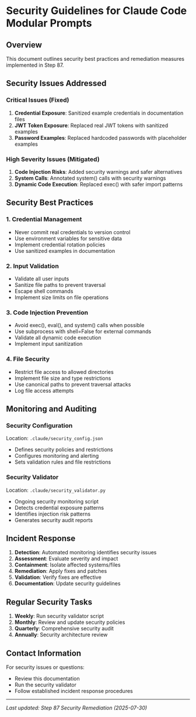 # Security Guidelines for Claude Code Modular Prompts

## Overview
This document outlines security best practices and remediation measures implemented in Step 87.

## Security Issues Addressed

### Critical Issues (Fixed)
1. **Credential Exposure**: Sanitized example credentials in documentation files
2. **JWT Token Exposure**: Replaced real JWT tokens with sanitized examples
3. **Password Examples**: Replaced hardcoded passwords with placeholder examples

### High Severity Issues (Mitigated)
1. **Code Injection Risks**: Added security warnings and safer alternatives
2. **System Calls**: Annotated system() calls with security warnings
3. **Dynamic Code Execution**: Replaced exec() with safer import patterns

## Security Best Practices

### 1. Credential Management
- Never commit real credentials to version control
- Use environment variables for sensitive data
- Implement credential rotation policies
- Use sanitized examples in documentation

### 2. Input Validation
- Validate all user inputs
- Sanitize file paths to prevent traversal
- Escape shell commands
- Implement size limits on file operations

### 3. Code Injection Prevention
- Avoid exec(), eval(), and system() calls when possible
- Use subprocess with shell=False for external commands
- Validate all dynamic code execution
- Implement input sanitization

### 4. File Security
- Restrict file access to allowed directories
- Implement file size and type restrictions
- Use canonical paths to prevent traversal attacks
- Log file access attempts

## Monitoring and Auditing

### Security Configuration
Location: `.claude/security_config.json`
- Defines security policies and restrictions
- Configures monitoring and alerting
- Sets validation rules and file restrictions

### Security Validator
Location: `.claude/security_validator.py`
- Ongoing security monitoring script
- Detects credential exposure patterns
- Identifies injection risk patterns
- Generates security audit reports

## Incident Response

1. **Detection**: Automated monitoring identifies security issues
2. **Assessment**: Evaluate severity and impact
3. **Containment**: Isolate affected systems/files
4. **Remediation**: Apply fixes and patches
5. **Validation**: Verify fixes are effective
6. **Documentation**: Update security guidelines

## Regular Security Tasks

1. **Weekly**: Run security validator script
2. **Monthly**: Review and update security policies
3. **Quarterly**: Comprehensive security audit
4. **Annually**: Security architecture review

## Contact Information

For security issues or questions:
- Review this documentation
- Run the security validator
- Follow established incident response procedures

---
*Last updated: Step 87 Security Remediation (2025-07-30)*
